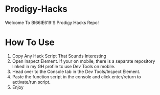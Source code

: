 # Prodigy-Hacks
Welcome To BI66IE619'S Prodigy Hacks Repo!

# How To Use
1. Copy Any Hack Script That Sounds Interesting
2. Open Inspect Element. If your on mobile, there is a separate repository linked in my GH profile to use Dev Tools on mobile.
3. Head over to the Console tab in the Dev Tools/Inspect Element.
4. Paste the function script in the console and click enter/return to activate/run script.
5. Enjoy
